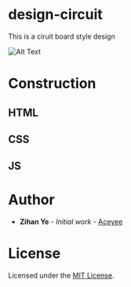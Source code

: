 # design-circuit

This is a ciruit board style design

![Alt Text](https://github.com/Aceyee/design-circuit/blob/master/preview.gif)

# Construction

## HTML



## CSS



## JS



# Author

* **Zihan Ye** - *Initial work* - [Aceyee](https://github.com/Aceyee)

# License

Licensed under the [MIT License](LICENSE.md).